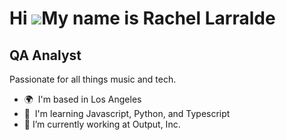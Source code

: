 Hi ![](https://user-images.githubusercontent.com/18350557/176309783-0785949b-9127-417c-8b55-ab5a4333674e.gif)My name is Rachel Larralde
=======================================================================================================================================

QA Analyst
----------

Passionate for all things music and tech.

*   🌍  I'm based in Los Angeles
*   🧠  I'm learning Javascript, Python, and Typescript
*   🔭 I’m currently working at Output, Inc.

<!--
**rachellarralde/rachellarralde** is a ✨ _special_ ✨ repository because its `README.md` (this file) appears on your GitHub profile.

Here are some ideas to get you started:

- 🔭 I’m currently working on ...
- 🌱 I’m currently learning ...
- 👯 I’m looking to collaborate on ...
- 🤔 I’m looking for help with ...
- 💬 Ask me about ...
- 📫 How to reach me: ...
- 😄 Pronouns: ...
- ⚡ Fun fact: ...
-->

